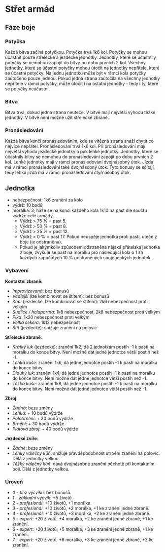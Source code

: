 # Střet armád

## Fáze boje

### Potyčka

Každá bitva začíná potyčkou. Potyčka trvá 1k6 kol. Potyčky se mohou účastnit pouze střelecké a jezdecké jednotky. Jednotky, které se účastnily potyčky se nemohou zapojit do bitvy po dobu prvních 2 kol. Všechny jednotky, které se účastní potyčky mohou útočit na jednotky nepřítele, které se účastní potyčky. Na jednu jednotku může být v rámci kola potyčky zaútočeno pouze jednou. Pokud jedna strana zaútočila na všechny jednotky nepřítele v rámci potyčky, může útočit i na ostatní jednotky - tedy i ty, které se potyčky neúčastní.

### Bitva

Bitva trvá, dokud jedna strana neuteče. V bitvě mají největší výhodu těžké jednotky. V bitvě není možné užít střelecké zbraně.

### Pronásledování

Každá bitva končí pronásledováním, kde se vítězná strana snaží chytit co nejvíce nepřátel. Pronásledování trvá 1k6 kol. Při pronásledování mají největší výhodu jezdecké jednotky a pak lehké jednotky. Jednotky, které se účastnily bitvy se nemohou do pronásledování zapojit po dobu prvních 2 kol. Lehké jednotky mají v rámci pronásledování dvojnásobný útok. Jízda má v rámci pronásledování také dvojnásobný útok. Tyto bonusy se sčítají, tedy lehká jízda má v rámci pronásledování čtyřnásobný útok.

## Jednotka

- nebezpečnost: 1k6 zranění za kolo
- výdrž: 10 bodů
- morálka: 3; háže se na konci každého kola 1k10 na past dle součtu výdrže celé armády.
    - Výdrž > 75 % = past 5.
    - Výdrž > 50 % = past 8.
    - Výdrž > 25 % = past 12.
    - Výdrž > 0 % = past 17.
      Pokud neuspěje jednotka proti pasti, uteče z boje (je odstraněna).
    - Pokud je jakýmkoliv způsobem odstraněna nějaká přátelská jednotka z boje, zvyšuje se past na morálku pro následující kola o 1 za každých započatých 10 % odstraněných spojeneckých jednotek.

### Vybavení

**Kontaktní zbraně**:

- _Improvizovaná_: bez bonusů
- _Vedlejší_ (lze kombinovat se štítem): bez bonusů
- _Kopí_ (jezdecké, lze kombinovat se štítem): 2k6 nebezpečnost proti velkým
- _Sudlice / halapartna_: 1k8 nebezpečnost, 2k8 nebezpečnost proti velkým
- _Píka_: 1k20 nebezpečnost proti velkým
- _Velká sekera_: 1k12 nebezpečnost
- _Štít_ (jezdecké): snižuje zranění na polovic

**Střelecké zbraně**:

- _Krátký luk_ (jezdecké): zranění 1k2, dá 2 jednotkám postih -1 k pasti na morálku do konce bitvy. Není možné dát jedné jednotce větší postih než -1.
- _Lehká kuše_: zranění 1k6, dá jedné jednotce postih -1 k pasti na morálku do konce bitvy.
- _Dlouhý luk_: zranění 1k4, dá jedné jednotce postih -1 k pasti na morálku do konce bitvy. Není možné dát jedné jednotce větší postih než -1.
- _Těžká kuše_: zranění 1k8, dá jedné jednotce postih -1 k pasti na morálku do konce bitvy. Není možné dát jedné jednotce větší postih než -1.

**Zbroj**:

- _Žádná_: beze změny
- _Lehká_: + 10 bodů výdrže
- _Polobrnění_: + 20 bodů výdrže
- _Brnění_: + 30 bodů výdrže
- _Plátová zbroj_: + 40 bodů výdrže

**Jezdecké zvíře**:

- _Žádné_: beze změny
- _Lehký válečný kůň_: snižuje pravděpodobnost utrpění zranění na polovic. Dělá z jednotky velkou.
- _Těžký válečný kůň_: dává dvojnásobné zranění pěchotě při kontaktním boji. Dělá z jednotky velkou.

### Úroveň

- _0 - bez výcviku_: bez bonusů.
- _1 - základní výcvik_: +5 životů.
- _2 - profesionál_: +10 životů, +1 morálka.
- _3 - profesionál_: +10 životů, +2 morálka, +1 ke zranění jedné zbraně.
- _4 - profesionál_: +10 životů, +3 morálka, +2 ke zranění jedné zbraně.
- _5 - expert_: +20 životů, +4 morálka, +2 ke zranění jedné zbraně, +1 ke zranění.
- _6 - expert_: +20 životů, +5 morálka, +3 ke zranění jedné zbraně, +1 ke zranění.
- _7 - expert_: +20 životů, +6 morálka, +3 ke zranění jedné zbraně, +2 ke zranění.
